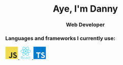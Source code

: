 <h1 align="center">Aye, I'm Danny</h1>
<h3 align="center">Web Developer</h3>


<p align="left">
</p>

<h3 align="left">Languages and frameworks I currently use:</h3>
<p align="left"> <a href="https://developer.mozilla.org/en-US/docs/Web/JavaScript" target="_blank" rel="noreferrer">
  <img src="https://raw.githubusercontent.com/devicons/devicon/master/icons/javascript/javascript-original.svg" alt="javascript" width="40" height="40"/> </a> <a href="https://reactjs.org/" target="_blank" rel="noreferrer"> 
<img src="https://raw.githubusercontent.com/devicons/devicon/master/icons/react/react-original-wordmark.svg" alt="react" width="40" height="40"/> </a> <a href="https://www.typescriptlang.org/" target="_blank" rel="noreferrer">
  <img src="https://raw.githubusercontent.com/devicons/devicon/master/icons/typescript/typescript-original.svg" alt="typescript" width="40" height="40"/> </a> </p>
